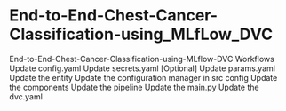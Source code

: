 # End-to-End-Chest-Cancer-Classification-using_MLfLow_DVC

End-to-End-Chest-Cancer-Classification-using-MLflow-DVC
Workflows
Update config.yaml
Update secrets.yaml [Optional]
Update params.yaml
Update the entity
Update the configuration manager in src config
Update the components
Update the pipeline
Update the main.py
Update the dvc.yaml